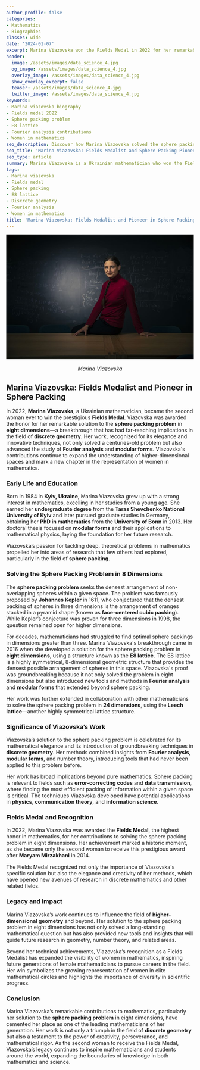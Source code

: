 ```yaml
---
author_profile: false
categories:
- Mathematics
- Biographies
classes: wide
date: '2024-01-07'
excerpt: Marina Viazovska won the Fields Medal in 2022 for her remarkable solution to the sphere packing problem in 8 dimensions and her contributions to Fourier analysis and modular forms.
header:
  image: /assets/images/data_science_4.jpg
  og_image: /assets/images/data_science_4.jpg
  overlay_image: /assets/images/data_science_4.jpg
  show_overlay_excerpt: false
  teaser: /assets/images/data_science_4.jpg
  twitter_image: /assets/images/data_science_4.jpg
keywords:
- Marina viazovska biography
- Fields medal 2022
- Sphere packing problem
- E8 lattice
- Fourier analysis contributions
- Women in mathematics
seo_description: Discover how Marina Viazovska solved the sphere packing problem in 8 dimensions and made groundbreaking contributions to discrete geometry, earning her the Fields Medal in 2022.
seo_title: 'Marina Viazovska: Fields Medalist and Sphere Packing Pioneer'
seo_type: article
summary: Marina Viazovska is a Ukrainian mathematician who won the Fields Medal in 2022 for solving the sphere packing problem in 8 dimensions. Her elegant methods and groundbreaking work in discrete geometry and Fourier analysis continue to influence the field.
tags:
- Marina viazovska
- Fields medal
- Sphere packing
- E8 lattice
- Discrete geometry
- Fourier analysis
- Women in mathematics
title: 'Marina Viazovska: Fields Medalist and Pioneer in Sphere Packing'
---
```


<p align="center">
  <img src="/assets/images/biographies/marina_viazovska.jpg" alt="Example Image">
</p>
<p align="center"><i>Marina Viazovska</i></p>

## Marina Viazovska: Fields Medalist and Pioneer in Sphere Packing

In 2022, **Marina Viazovska**, a Ukrainian mathematician, became the second woman ever to win the prestigious **Fields Medal**. Viazovska was awarded the honor for her remarkable solution to the **sphere packing problem** in **eight dimensions**—a breakthrough that has had far-reaching implications in the field of **discrete geometry**. Her work, recognized for its elegance and innovative techniques, not only solved a centuries-old problem but also advanced the study of **Fourier analysis** and **modular forms**. Viazovska's contributions continue to expand the understanding of higher-dimensional spaces and mark a new chapter in the representation of women in mathematics.

### Early Life and Education

Born in 1984 in **Kyiv, Ukraine**, Marina Viazovska grew up with a strong interest in mathematics, excelling in her studies from a young age. She earned her **undergraduate degree** from the **Taras Shevchenko National University of Kyiv** and later pursued graduate studies in Germany, obtaining her **PhD in mathematics** from the **University of Bonn** in 2013. Her doctoral thesis focused on **modular forms** and their applications to mathematical physics, laying the foundation for her future research.

Viazovska’s passion for tackling deep, theoretical problems in mathematics propelled her into areas of research that few others had explored, particularly in the field of **sphere packing**.

### Solving the Sphere Packing Problem in 8 Dimensions

The **sphere packing problem** seeks the densest arrangement of non-overlapping spheres within a given space. The problem was famously proposed by **Johannes Kepler** in 1611, who conjectured that the densest packing of spheres in three dimensions is the arrangement of oranges stacked in a pyramid shape (known as **face-centered cubic packing**). While Kepler’s conjecture was proven for three dimensions in 1998, the question remained open for higher dimensions.

For decades, mathematicians had struggled to find optimal sphere packings in dimensions greater than three. Marina Viazovska's breakthrough came in 2016 when she developed a solution for the sphere packing problem in **eight dimensions**, using a structure known as the **E8 lattice**. The E8 lattice is a highly symmetrical, 8-dimensional geometric structure that provides the densest possible arrangement of spheres in this space. Viazovska's proof was groundbreaking because it not only solved the problem in eight dimensions but also introduced new tools and methods in **Fourier analysis** and **modular forms** that extended beyond sphere packing.

Her work was further extended in collaboration with other mathematicians to solve the sphere packing problem in **24 dimensions**, using the **Leech lattice**—another highly symmetrical lattice structure.

### Significance of Viazovska’s Work

Viazovska’s solution to the sphere packing problem is celebrated for its mathematical elegance and its introduction of groundbreaking techniques in **discrete geometry**. Her methods combined insights from **Fourier analysis**, **modular forms**, and number theory, introducing tools that had never been applied to this problem before.

Her work has broad implications beyond pure mathematics. Sphere packing is relevant to fields such as **error-correcting codes** and **data transmission**, where finding the most efficient packing of information within a given space is critical. The techniques Viazovska developed have potential applications in **physics**, **communication theory**, and **information science**.

### Fields Medal and Recognition

In 2022, Marina Viazovska was awarded the **Fields Medal**, the highest honor in mathematics, for her contributions to solving the sphere packing problem in eight dimensions. Her achievement marked a historic moment, as she became only the second woman to receive this prestigious award after **Maryam Mirzakhani** in 2014.

The Fields Medal recognized not only the importance of Viazovska's specific solution but also the elegance and creativity of her methods, which have opened new avenues of research in discrete mathematics and other related fields.

### Legacy and Impact

Marina Viazovska’s work continues to influence the field of **higher-dimensional geometry** and beyond. Her solution to the sphere packing problem in eight dimensions has not only solved a long-standing mathematical question but has also provided new tools and insights that will guide future research in geometry, number theory, and related areas.

Beyond her technical achievements, Viazovska’s recognition as a Fields Medalist has expanded the visibility of women in mathematics, inspiring future generations of female mathematicians to pursue careers in the field. Her win symbolizes the growing representation of women in elite mathematical circles and highlights the importance of diversity in scientific progress.

### Conclusion

Marina Viazovska’s remarkable contributions to mathematics, particularly her solution to the **sphere packing problem** in eight dimensions, have cemented her place as one of the leading mathematicians of her generation. Her work is not only a triumph in the field of **discrete geometry** but also a testament to the power of creativity, perseverance, and mathematical rigor. As the second woman to receive the Fields Medal, Viazovska’s legacy continues to inspire mathematicians and students around the world, expanding the boundaries of knowledge in both mathematics and science.

